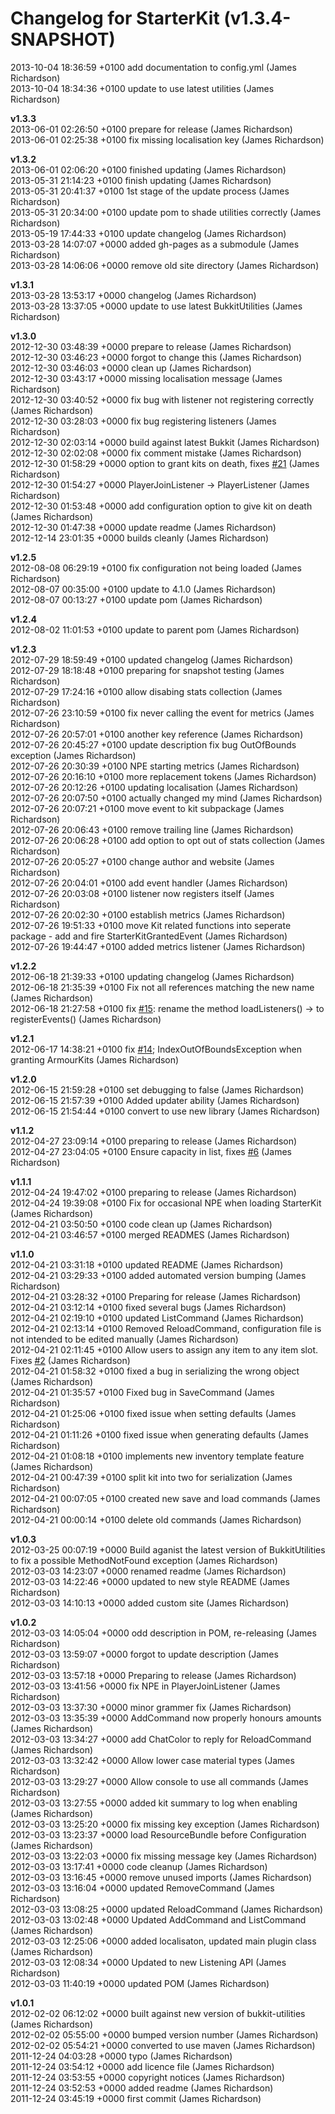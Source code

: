 # Changelog for StarterKit (v1.3.4-SNAPSHOT)

2013-10-04 18:36:59 +0100    add documentation to config.yml (James Richardson)  
2013-10-04 18:34:36 +0100    update to use latest utilities (James Richardson)  

**v1.3.3**  
2013-06-01 02:26:50 +0100    prepare for release (James Richardson)  
2013-06-01 02:25:38 +0100    fix missing localisation key (James Richardson)  

**v1.3.2**  
2013-06-01 02:06:20 +0100    finished updating (James Richardson)  
2013-05-31 21:14:23 +0100    finish updating (James Richardson)  
2013-05-31 20:41:37 +0100    1st stage of the update process (James Richardson)  
2013-05-31 20:34:00 +0100    update pom to shade utilities correctly (James Richardson)  
2013-05-19 17:44:33 +0100    update changelog (James Richardson)  
2013-03-28 14:07:07 +0000    added gh-pages as a submodule (James Richardson)  
2013-03-28 14:06:06 +0000    remove old site directory (James Richardson)  

**v1.3.1**  
2013-03-28 13:53:17 +0000    changelog (James Richardson)  
2013-03-28 13:37:05 +0000    update to use latest BukkitUtilities (James Richardson)  

**v1.3.0**  
2012-12-30 03:48:39 +0000    prepare to release (James Richardson)  
2012-12-30 03:46:23 +0000    forgot to change this (James Richardson)  
2012-12-30 03:46:03 +0000    clean up (James Richardson)  
2012-12-30 03:43:17 +0000    missing localisation message (James Richardson)  
2012-12-30 03:40:52 +0000    fix bug with listener not registering correctly (James Richardson)  
2012-12-30 03:28:03 +0000    fix bug registering listeners (James Richardson)  
2012-12-30 02:03:14 +0000    build against latest Bukkit (James Richardson)  
2012-12-30 02:02:08 +0000    fix comment mistake (James Richardson)  
2012-12-30 01:58:29 +0000    option to grant kits on death, fixes [#21](https://github.com/grandwazir/StarterKit/starter-kit/issues/21) (James Richardson)  
2012-12-30 01:54:27 +0000    PlayerJoinListener -> PlayerListener (James Richardson)  
2012-12-30 01:53:48 +0000    add configuration option to give kit on death (James Richardson)  
2012-12-30 01:47:38 +0000    update readme (James Richardson)  
2012-12-14 23:01:35 +0000    builds cleanly (James Richardson)  

**v1.2.5**  
2012-08-08 06:29:19 +0100    fix configuration not being loaded (James Richardson)  
2012-08-07 00:35:00 +0100    update to 4.1.0 (James Richardson)  
2012-08-07 00:13:27 +0100    update pom (James Richardson)  

**v1.2.4**  
2012-08-02 11:01:53 +0100    update to parent pom (James Richardson)  

**v1.2.3**  
2012-07-29 18:59:49 +0100    updated changelog (James Richardson)  
2012-07-29 18:18:48 +0100    preparing for snapshot testing (James Richardson)  
2012-07-29 17:24:16 +0100    allow disabing stats collection (James Richardson)  
2012-07-26 23:10:59 +0100    fix never calling the event for metrics (James Richardson)  
2012-07-26 20:57:01 +0100    another key reference (James Richardson)  
2012-07-26 20:45:27 +0100    update description fix bug OutOfBounds exception (James Richardson)  
2012-07-26 20:30:39 +0100    NPE starting metrics (James Richardson)  
2012-07-26 20:16:10 +0100    more replacement tokens (James Richardson)  
2012-07-26 20:12:26 +0100    updating localisation (James Richardson)  
2012-07-26 20:07:50 +0100    actually changed my mind (James Richardson)  
2012-07-26 20:07:21 +0100    move event to kit subpackage (James Richardson)  
2012-07-26 20:06:43 +0100    remove trailing line (James Richardson)  
2012-07-26 20:06:28 +0100    add option to opt out of stats collection (James Richardson)  
2012-07-26 20:05:27 +0100    change author and website (James Richardson)  
2012-07-26 20:04:01 +0100    add event handler (James Richardson)  
2012-07-26 20:03:08 +0100    listener now registers itself (James Richardson)  
2012-07-26 20:02:30 +0100    establish metrics (James Richardson)  
2012-07-26 19:51:33 +0100    move Kit related functions into seperate package - add and fire StarterKitGrantedEvent (James Richardson)  
2012-07-26 19:44:47 +0100    added metrics listener (James Richardson)  

**v1.2.2**  
2012-06-18 21:39:33 +0100    updating changelog (James Richardson)  
2012-06-18 21:35:39 +0100    Fix not all references matching the new name (James Richardson)  
2012-06-18 21:27:58 +0100    fix [#15](https://github.com/grandwazir/StarterKit/starter-kit/issues/15): rename the method loadListeners() -> to registerEvents() (James Richardson)  

**v1.2.1**  
2012-06-17 14:38:21 +0100    fix [#14](https://github.com/grandwazir/StarterKit/starter-kit/issues/14); IndexOutOfBoundsException when granting ArmourKits (James Richardson)  

**v1.2.0**  
2012-06-15 21:59:28 +0100    set debugging to false (James Richardson)  
2012-06-15 21:57:39 +0100    Added updater ability (James Richardson)  
2012-06-15 21:54:44 +0100    convert to use new library (James Richardson)  

**v1.1.2**  
2012-04-27 23:09:14 +0100    preparing to release (James Richardson)  
2012-04-27 23:04:05 +0100    Ensure capacity in list, fixes [#6](https://github.com/grandwazir/StarterKit/starter-kit/issues/6) (James Richardson)  

**v1.1.1**  
2012-04-24 19:47:02 +0100    preparing to release (James Richardson)  
2012-04-24 19:39:08 +0100    Fix for occasional NPE when loading StarterKit (James Richardson)  
2012-04-21 03:50:50 +0100    code clean up (James Richardson)  
2012-04-21 03:46:57 +0100    merged READMES (James Richardson)  

**v1.1.0**  
2012-04-21 03:31:18 +0100    updated README (James Richardson)  
2012-04-21 03:29:33 +0100    added automated version bumping (James Richardson)  
2012-04-21 03:28:32 +0100    Preparing for release (James Richardson)  
2012-04-21 03:12:14 +0100    fixed several bugs (James Richardson)  
2012-04-21 02:19:10 +0100    updated ListCommand (James Richardson)  
2012-04-21 02:13:14 +0100    Removed ReloadCommand, configuration file is not intended to be edited manually (James Richardson)  
2012-04-21 02:11:45 +0100    Allow users to assign any item to any item slot. Fixes [#2](https://github.com/grandwazir/StarterKit/starter-kit/issues/2) (James Richardson)  
2012-04-21 01:58:32 +0100    fixed a bug in serializing the wrong object (James Richardson)  
2012-04-21 01:35:57 +0100    Fixed bug in SaveCommand (James Richardson)  
2012-04-21 01:25:06 +0100    fixed issue when setting defaults (James Richardson)  
2012-04-21 01:11:26 +0100    fixed issue when generating defaults (James Richardson)  
2012-04-21 01:08:18 +0100    implements new inventory template feature (James Richardson)  
2012-04-21 00:47:39 +0100    split kit into two for serialization (James Richardson)  
2012-04-21 00:07:05 +0100    created new save and load commands (James Richardson)  
2012-04-21 00:00:14 +0100    delete old commands (James Richardson)  

**v1.0.3**  
2012-03-25 00:07:19 +0000    Build aganist the latest version of BukkitUtilities to fix a possible MethodNotFound exception (James Richardson)  
2012-03-03 14:23:07 +0000    renamed readme (James Richardson)  
2012-03-03 14:22:46 +0000    updated to new style README (James Richardson)  
2012-03-03 14:10:13 +0000    added custom site (James Richardson)  

**v1.0.2**  
2012-03-03 14:05:04 +0000    odd description in POM, re-releasing (James Richardson)  
2012-03-03 13:59:07 +0000    forgot to update description (James Richardson)  
2012-03-03 13:57:18 +0000    Preparing to release (James Richardson)  
2012-03-03 13:41:56 +0000    fix NPE in PlayerJoinListener (James Richardson)  
2012-03-03 13:37:30 +0000    minor grammer fix (James Richardson)  
2012-03-03 13:35:39 +0000    AddCommand now properly honours amounts (James Richardson)  
2012-03-03 13:34:27 +0000    add ChatColor to reply for ReloadCommand (James Richardson)  
2012-03-03 13:32:42 +0000    Allow lower case material types (James Richardson)  
2012-03-03 13:29:27 +0000    Allow console to use all commands (James Richardson)  
2012-03-03 13:27:55 +0000    added kit summary to log when enabling (James Richardson)  
2012-03-03 13:25:20 +0000    fix missing key exception (James Richardson)  
2012-03-03 13:23:37 +0000    load ResourceBundle before Configuration (James Richardson)  
2012-03-03 13:22:03 +0000    fix missing message key (James Richardson)  
2012-03-03 13:17:41 +0000    code cleanup (James Richardson)  
2012-03-03 13:16:45 +0000    remove unused imports (James Richardson)  
2012-03-03 13:16:04 +0000    updated RemoveCommand (James Richardson)  
2012-03-03 13:08:25 +0000    updated ReloadCommand (James Richardson)  
2012-03-03 13:02:48 +0000    Updated AddCommand and ListCommand (James Richardson)  
2012-03-03 12:25:06 +0000    added localisaton, updated main plugin class (James Richardson)  
2012-03-03 12:08:34 +0000    Updated to new Listening API (James Richardson)  
2012-03-03 11:40:19 +0000    updated POM (James Richardson)  

**v1.0.1**  
2012-02-02 06:12:02 +0000    built against new version of bukkit-utilities (James Richardson)  
2012-02-02 05:55:00 +0000    bumped version number (James Richardson)  
2012-02-02 05:54:21 +0000    converted to use maven (James Richardson)  
2011-12-24 04:03:28 +0000    typo (James Richardson)  
2011-12-24 03:54:12 +0000    add licence file (James Richardson)  
2011-12-24 03:53:55 +0000    copyright notices (James Richardson)  
2011-12-24 03:52:53 +0000    added readme (James Richardson)  
2011-12-24 03:45:19 +0000    first commit (James Richardson)  
